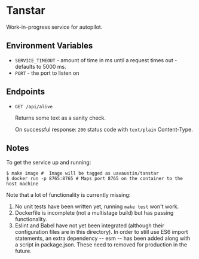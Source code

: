 # Tanstar

Work-in-progress service for autopilot.

## Environment Variables

- `SERVICE_TIMEOUT` - amount of time in ms until a request times out - defaults
  to 5000 ms.
- `PORT` - the port to listen on

## Endpoints

- `GET /api/alive`

  Returns some text as a sanity check.

  On successful response: `200` status code with `text/plain` Content-Type.

## Notes

To get the service up and running:
```
$ make image #  Image will be tagged as uavaustin/tanstar
$ docker run -p 8765:8765 # Maps port 8765 on the container to the host machine
```

Note that a lot of functionality is currently missing:
1. No unit tests have been written yet, running `make test` won't work.
2. Dockerfile is incomplete (not a multistage build) but has passing functionality.
3. Eslint and Babel have not yet been integrated (although their configuration
files are in this directory). In order to still use ES6 import statements, an
extra dependency -- esm -- has been added along with a script in package.json.
These need to removed for production in the future.
